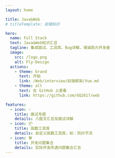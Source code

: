 ```yaml
---
layout: home

title: Java&Web
# titleTemplate: 前端知识

hero:
  name: Full Stack
  text: Java&Web知识汇总
  tagline: 集成面试、工具库、Bug详解，竭诚助力开发者
  image:
    src: /logo.png
    alt: Fly-Design
  actions:
    - theme: brand
      text: 开始
      link: /Web/interview/前端框架/Vue.md
    - theme: alt
      text: 在 GitHub 上查看
      link: https://github.com/GQ2617/web

features:
  - icon: 💡
    title: 面试专题
    details: 八股文汇总及面试详解
  - icon: 📦
    title: 函数工具库
    details: 自定义函数工具库，如：防抖节流
  - icon: 🛠️
    title: 开发问题集合
    details: 实际开发所遇问题集合汇总
---
```



